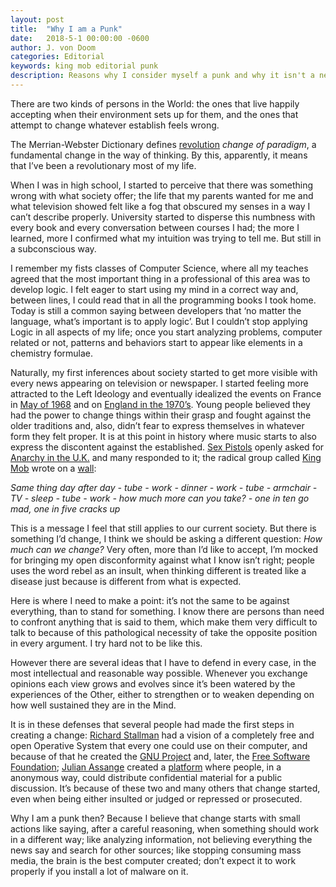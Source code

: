```yaml
---
layout: post  
title:  "Why I am a Punk"  
date:   2018-5-1 00:00:00 -0600  
author: J. von Doom  
categories: Editorial
keywords: king mob editorial punk
description: Reasons why I consider myself a punk and why it isn't a negative thing
---
```


There are two kinds of persons in the World: the ones that live happily accepting when their environment sets up for them, and the ones that attempt to change whatever establish feels wrong.

The Merrian-Webster Dictionary defines <a href="https://www.merriam-webster.com/dictionary/revolution">revolution</a> <em>change of paradigm</em>, a fundamental change in the way of thinking. By this, apparently, it means that I’ve been a revolutionary most of my life.

When I was in high school, I started to perceive that there was something wrong with what society offer; the life that my parents wanted for me and what television showed felt like a fog that obscured my senses in a way I can’t describe properly. University started to disperse this numbness with every book and every conversation between courses I had; the more I learned, more I confirmed what my intuition was trying to tell me. But still in a subconscious way.

I remember my fists classes of Computer Science, where all my teaches agreed that the most important thing in a professional of this area was to develop logic. I felt eager to start using my mind in a correct way and, between lines, I could read that in all the programming books I took home. Today is still a common saying between developers that ‘no matter the language, what’s important is to apply logic’. But I couldn’t stop applying Logic in all aspects of my life; once you start analyzing problems, computer related or not, patterns and behaviors start to appear like elements in a chemistry formulae.

Naturally, my first inferences about society started to get more visible with every news appearing on television or newspaper. I started feeling more attracted to the Left Ideology and eventually idealized the events on France in <a href="https://en.wikipedia.org/wiki/May_1968_events_in_France">May of 1968</a> and on <a href="https://en.wikipedia.org/wiki/Punk_subculture">England in the 1970’s</a>. Young people believed they had the power to change things within their grasp and fought against the older traditions and, also, didn’t fear to express themselves in whatever form they felt proper. It is at this point in history where music starts to also express the discontent against the established. <a href="https://en.wikipedia.org/wiki/Sex_Pistols">Sex Pistols</a> openly asked for <a href="https://en.wikipedia.org/wiki/Anarchy_in_the_U.K.">Anarchy in the U.K.</a> and many responded to it; the radical group called <a href="https://en.wikipedia.org/wiki/King_Mob">King Mob</a> wrote on a <a href="http://www.revoltagainstplenty.com/index.php/archive-local/128-a-hidden-history-of-king-mob-posterscartoons.htmli">wall</a>:

<em>Same thing day after day - tube - work - dinner - work - tube - armchair - TV - sleep - tube - work - how much more can you take? - one in ten go mad, one in five cracks up</em>

This is a message I feel that still applies to our current society. But there is something I’d change, I think we should be asking a different question: <em>How much can we change?</em> Very often, more than I’d like to accept, I’m mocked for bringing my open disconformity against what I know isn’t right; people uses the word rebel as an insult, when thinking different is treated like a disease just because is different from what is expected. 

Here is where I need to make a point: it’s not the same to be against everything, than to stand for something. I know there are persons than need to confront anything that is said to them, which make them very difficult to talk to because of this pathological necessity of take the opposite position in every argument. I try hard not to be like this.

However there are several ideas that I have to defend in every case, in the most intellectual and reasonable way possible. Whenever you exchange opinions each view grows and evolves since it’s been watered by the experiences of the Other, either to strengthen or to weaken depending on how well sustained they are in the Mind. 

It is in these defenses that several people had made the first steps in creating a change: <a href="https://en.wikipedia.org/wiki/Richard_Stallman">Richard Stallman</a> had a vision of a completely free and open Operative System that every one could use on their computer, and because of that he created the <a href="https://www.gnu.org/">GNU Project</a> and, later, the <a href="https://www.fsf.org/">Free Software Foundation</a>; <a href="https://en.wikipedia.org/wiki/Julian_Assange">Julian Assange</a> created a <a href="https://wikileaks.org/">platform</a> where people, in a anonymous way, could distribute confidential material for a public discussion. It’s because of these two and many others that change started, even when being either insulted or judged or repressed or prosecuted. 

Why I am a punk then? Because I believe that change starts with small actions like saying, after a careful reasoning, when something should work in a different way; like analyzing information, not believing everything the news say and search for other sources; like stopping consuming mass media, the brain is the best computer created; don’t expect it to work properly if you install a lot of malware on it. 
